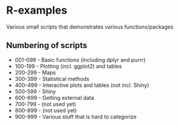 # R-examples
Various small scripts that demonstrates various functions/packages

## Numbering of scripts

- 001-099 - Basic functions (including dplyr and purrr)
- 100-199 - Plotting (incl. ggplot2) and tables
- 200-299 - Maps
- 300-399 - Statistical methods
- 400-499 - Interactive plots and tables (not incl. Shiny)
- 500-599 - Shiny
- 600-699 - Getting external data 
- 700-799 - (not used yet)
- 800-899 - (not used yet)
- 900-999 - Various stuff that is hard to categorize

